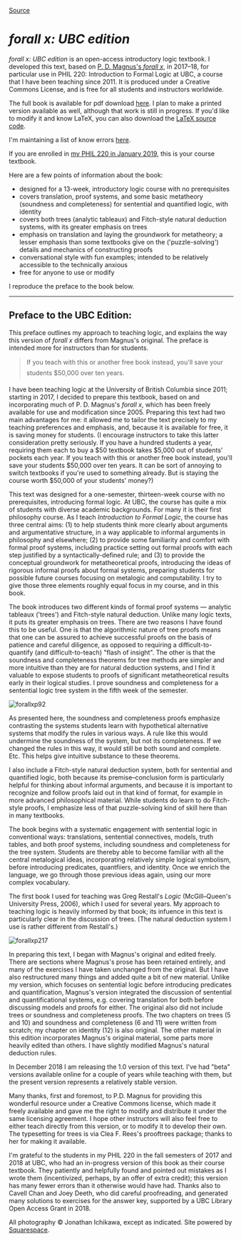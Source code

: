 
[Source](http://jichikawa.net/forall-x-ubc-edition/ "Permalink to forall x: UBC edition — Jonathan Jenkins Ichikawa")

# _forall x: UBC edition_

_forall x: UBC edition_ is an open-access introductory logic textbook. I developed this text, based on [P. D. Magnus's _forall x_][16], in 2017–18, for particular use in PHIL 220: Introduction to Formal Logic at UBC, a course that I have been teaching since 2011. It is produced under a Creative Commons License, and is free for all students and instructors worldwide.

The full book is available for pdf download [here][17]. I plan to make a printed version available as well, although that work is still in progress. If you'd like to modify it and know LaTeX, you can also download the [LaTeX source code][18].

I'm maintaining a list of know errors [here][19].

If you are enrolled in [my PHIL 220 in January 2019][20], this is your course textbook.

Here are a few points of information about the book:

* designed for a 13-week, introductory logic course with no prerequisites
* covers translation, proof systems, and some basic metatheory (soundness and completeness) for sentential and quantified logic, with identity
* covers both trees (analytic tableaux) and Fitch-style natural deduction systems, with its greater emphasis on trees
* emphasis on translation and laying the groundwork for metatheory; a lesser emphasis than some textbooks give on the ('puzzle-solving') details and mechanics of constructing proofs
* conversational style with fun examples; intended to be relatively accessible to the technically anxious
* free for anyone to use or modify

I reproduce the preface to the book below.

* * *

## Preface to the UBC Edition:

This preface outlines my approach to teaching logic, and explains the way this version of _forall x_ differs from Magnus's original. The preface is intended more for instructors than for students.

> If you teach with this or another free book instead, you'll save your students $50,000 over ten years.

I have been teaching logic at the University of British Columbia since 2011; starting in 2017, I decided to prepare this textbook, based on and incorporating much of P. D. Magnus's _forall x_, which has been freely available for use and modification since 2005. Preparing this text had two main advantages for me: it allowed me to tailor the text precisely to my teaching preferences and emphasis, and, because it is available for free, it is saving money for students. (I encourage instructors to take this latter consideration pretty seriously. If you have a hundred students a year, requiring them each to buy a $50 textbook takes $5,000 out of students' pockets each year. If you teach with this or another free book instead, you'll save your students $50,000 over ten years. It can be sort of annoying to switch textbooks if you're used to something already. But is staying the course worth $50,000 of your students' money?)

This text was designed for a one-semester, thirteen-week course with no prerequisites, introducing formal logic. At UBC, the course has quite a mix of students with diverse academic backgrounds. For many it is their first philosophy course. As I teach _Introduction to Formal Logic_, the course has three central aims: (1) to help students think more clearly about arguments and argumentative structure, in a way applicable to informal arguments in philosophy and elsewhere; (2) to provide some familiarity and comfort with formal proof systems, including practice setting out formal proofs with each step justified by a syntactically-defined rule; and (3) to provide the conceptual groundwork for metatheoretical proofs, introducing the ideas of rigorous informal proofs about formal systems, preparing students for possible future courses focusing on metalogic and computability. I try to give those three elements roughly equal focus in my course, and in this book.

The book introduces two different kinds of formal proof systems — analytic tableaux ('trees') and Fitch-style natural deduction. Unlike many logic texts, it puts its greater emphasis on trees. There are two reasons I have found this to be useful. One is that the algorithmic nature of tree proofs means that one can be assured to achieve successful proofs on the basis of patience and careful diligence, as opposed to requiring a difficult-to-quantify (and difficult-to-teach) "flash of insight". The other is that the soundness and completeness theorems for tree methods are simpler and more intuitive than they are for natural deduction systems, and I find it valuable to expose students to proofs of significant metatheoretical results early in their logical studies. I prove soundness and completeness for a sentential logic tree system in the fifth week of the semester. 

![forallxp92][21]

As presented here, the soundness and completeness proofs emphasize contrasting the systems students learn with hypothetical alternative systems that modify the rules in various ways. A rule like this would undermine the soundness of the system, but not its completeness. If we changed the rules in this way, it would still be both sound and complete. Etc. This helps give intuitive substance to these theorems.

I also include a Fitch-style natural deduction system, both for sentential and quantified logic, both because its premise–conclusion form is particularly helpful for thinking about informal arguments, and because it is important to recognize and follow proofs laid out in that kind of format, for example in more advanced philosophical material. While students do learn to do Fitch-style proofs, I emphasize less of that puzzle-solving kind of skill here than in many textbooks.

The book begins with a systematic engagement with sentential logic in conventional ways: translations, sentential connectives, models, truth tables, and both proof systems, including soundness and completeness for the tree system. Students are thereby able to become familiar with all the central metalogical ideas, incorporating relatively simple logical symbolism, before introducing predicates, quantfiiers, and identity. Once we enrich the language, we go through those previous ideas again, using our more complex vocabulary.

The first book I used for teaching was Greg Restall's _Logic_ (McGill–Queen's University Press, 2006), which I used for several years. My approach to teaching logic is heavily informed by that book; its infuence in this text is particularly clear in the discussion of trees. (The natural deduction system I use is rather different from Restall's.)

![forallxp217][22]

In preparing this text, I began with Magnus's original and edited freely. There are sections where Magnus's prose has been retained entirely, and many of the exercises I have taken unchanged from the original. But I have also restructured many things and added quite a bit of new material. Unlike my version, which focuses on sentential logic before introducing predicates and quantification, Magnus's version integrated the discussion of sentential and quantificational systems, e.g. covering translation for both before discussing models and proofs for either. The original also did not include trees or soundness and completeness proofs. The two chapters on trees (5 and 10) and soundness and completeness (6 and 11) were written from scratch; my chapter on identity (12) is also original. The other material in this edition incorporates Magnus's original material, some parts more heavily edited than others. I have slightly modified Magnus's natural deduction rules.

In December 2018 I am releasing the 1.0 version of this text. I've had "beta" versions available online for a couple of years while teaching with them, but the present version represents a relatively stable version.

Many thanks, first and foremost, to P.D. Magnus for providing this wonderful resource under a Creative Commons license, which made it freely available and gave me the right to modify and distribute it under the same licensing agreement. I hope other instructors will also feel free to either teach directly from this version, or to modify it to develop their own. The typesetting for trees is via Clea F. Rees's prooftrees package; thanks to her for making it available.

I'm grateful to the students in my PHIL 220 in the fall semesters of 2017 and 2018 at UBC, who had an in-progress version of this book as their course textbook. They patiently and helpfully found and pointed out mistakes as I wrote them (incentivized, perhaps, by an offer of extra credit); this version has many fewer errors than it otherwise would have had. Thanks also to Cavell Chan and Joey Deeth, who did careful proofreading, and generated many solutions to exercises for the answer key, supported by a UBC Library Open Access Grant in 2018.

All photography © Jonathan Ichikawa, except as indicated. Site powered by [Squarespace][23]. 

[1]: http://jichikawa.net/
[2]: http://jichikawa.net/research/
[3]: http://jichikawa.net/contextualising-knowledge/
[4]: http://jichikawa.net/contextualismhandbook/
[5]: http://jichikawa.net/epistemology-and-rape-culture/
[6]: http://jichikawa.net/teaching/
[7]: http://jichikawa.net/forall-x-ubc-edition/
[8]: http://jichikawa.net/photography/
[9]: http://jichikawa.net/personal/
[10]: http://jichikawa.net/singing/
[11]: http://jichikawa.net/contact/
[12]: http://www.youtube.com/channel/UCoArmRPUSLD2DCf5znwP_-g
[13]: https://twitter.com/jichikawa
[14]: http://www.facebook.com/10100755301541461
[15]: https://www.flickr.com/people/jichikawa/
[16]: https://www.fecundity.com/logic/
[17]: https://philpapers.org/rec/MAGFXU
[18]: http://jichikawa.net/s/forallx-ubc-sourcecode-10.zip
[19]: http://bit.ly/forallx-errors
[20]: http://bit.ly/phil220
[21]: https://static1.squarespace.com/static/555e10cde4b0c3b8337f5e3d/t/5c27f9406d2a73e6a9a28d82/1546123627110/forallxp92
[22]: https://static1.squarespace.com/static/555e10cde4b0c3b8337f5e3d/t/5c27f9fbaa4a995f08a1eff7/1546123787522/forallxp217
[23]: http://squarespace.com

  
